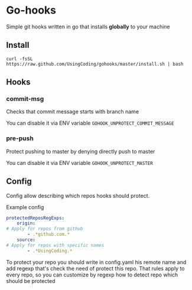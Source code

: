# Go-hooks

Simple git hooks written in go that installs **globally** to your machine

## Install

```shell
curl -fsSL https://raw.github.com/UsingCoding/gohooks/master/install.sh | bash
```

## Hooks

### commit-msg

Checks that commit message starts with branch name

You can disable it via ENV variable `GOHOOK_UNPROTECT_COMMIT_MESSAGE`

### pre-push 

Protect pushing to master by denying directly push to master

You can disable it via ENV variable `GOHOOK_UNPROTECT_MASTER`


## Config

Config allow describing which repos hooks should protect.

Example config
```yaml
protectedReposRegExps:
    origin:
# Apply for repos from github
        - .*github.com.*
    source:
# Apply for repos with specific names
        - .*UsingCoding.*
```

To protect your repo you should write in config.yaml his remote name and add regexp that's check the need of protect this repo.
That rules apply to every repo, so you can customize by regexp how to detect repo which should be protected  